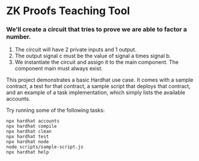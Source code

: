 # ZK Proofs Teaching Tool

### We'll create a circuit that tries to prove we are able to factor a number.

1. The circuit will have 2 private inputs and 1 output.
2. The output signal c must be the value of signal a times signal b.
3. We instantiate the circuit and assign it to the main component. The component main must always exist.




This project demonstrates a basic Hardhat use case. It comes with a sample contract, a test for that contract, a sample script that deploys that contract, and an example of a task implementation, which simply lists the available accounts.

Try running some of the following tasks:

```shell
npx hardhat accounts
npx hardhat compile
npx hardhat clean
npx hardhat test
npx hardhat node
node scripts/sample-script.js
npx hardhat help
```
